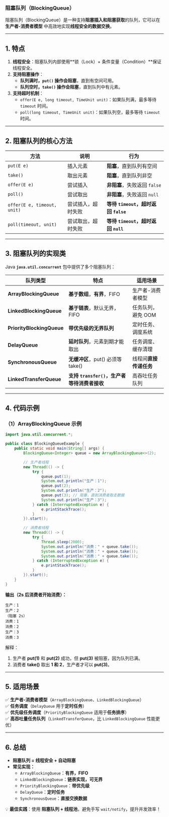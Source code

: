 ### **阻塞队列（BlockingQueue）**
阻塞队列（BlockingQueue）是一种支持**阻塞插入和阻塞获取**的队列，它可以在 **生产者-消费者模型** 中高效地实现**线程安全的数据交换**。

---

## **1. 特点**

1. **线程安全**：阻塞队列内部使用**锁（Lock）+ 条件变量（Condition）**保证线程安全。
2. **支持阻塞操作**：
   - **队列满时，`put()` 操作会阻塞**，直到有空间可用。
   - **队列空时，`take()` 操作会阻塞**，直到队列中有元素。
3. **支持超时机制**：
   - `offer(E e, long timeout, TimeUnit unit)`：如果队列满，最多等待 `timeout` 时间。
   - `poll(long timeout, TimeUnit unit)`：如果队列空，最多等待 `timeout` 时间。

---

## **2. 阻塞队列的核心方法**
| 方法 | 说明 | 行为 |
|------|------|------|
| `put(E e)` | 插入元素 | **阻塞**，直到队列有空间 |
| `take()` | 取出元素 | **阻塞**，直到队列非空 |
| `offer(E e)` | 尝试插入 | **非阻塞**，失败返回 `false` |
| `poll()` | 尝试取出 | **非阻塞**，失败返回 `null` |
| `offer(E e, timeout, unit)` | 尝试插入，超时失败 | **等待 `timeout`，超时返回 `false`** |
| `poll(timeout, unit)` | 尝试取出，超时失败 | **等待 `timeout`，超时返回 `null`** |

---

## **3. 阻塞队列的实现类**
Java **`java.util.concurrent`** 包中提供了多个阻塞队列：

| 队列类型 | 特点 | 适用场景 |
|---------|------|---------|
| **ArrayBlockingQueue** | **基于数组**，**有界**，FIFO | 生产者-消费者模型 |
| **LinkedBlockingQueue** | **基于链表**，默认无界，FIFO | 任务队列，避免 OOM |
| **PriorityBlockingQueue** | **带优先级的无界队列** | 定时任务、调度系统 |
| **DelayQueue** | **延时队列**，元素到期才能取出 | 任务调度、缓存清理 |
| **SynchronousQueue** | **无缓冲区**，put() 必须等 take() | 线程间**直接传递任务** |
| **LinkedTransferQueue** | **支持 `transfer()`，生产者等待消费者接收** | 高吞吐任务队列 |

---

## **4. 代码示例**
### **（1）ArrayBlockingQueue 示例**
```java
import java.util.concurrent.*;

public class BlockingQueueExample {
    public static void main(String[] args) {
        BlockingQueue<Integer> queue = new ArrayBlockingQueue<>(2);

        // 生产者线程
        new Thread(() -> {
            try {
                queue.put(1);
                System.out.println("生产：1");
                queue.put(2);
                System.out.println("生产：2");
                queue.put(3); // 阻塞，直到消费者取走数据
                System.out.println("生产：3");
            } catch (InterruptedException e) {
                e.printStackTrace();
            }
        }).start();

        // 消费者线程
        new Thread(() -> {
            try {
                Thread.sleep(2000);
                System.out.println("消费：" + queue.take());
                System.out.println("消费：" + queue.take());
                System.out.println("消费：" + queue.take());
            } catch (InterruptedException e) {
                e.printStackTrace();
            }
        }).start();
    }
}
```
**输出（2s 后消费者开始消费）：**
```
生产：1
生产：2
（阻塞 2s）
消费：1
消费：2
生产：3
消费：3
```
解释：
1. 生产者 **put(1)** 和 **put(2)** 成功，但 **put(3)** 被阻塞，因为队列已满。
2. 消费者 **take()** 取出 **1 和 2**，生产者才可以 **put(3)**。

---

## **5. 适用场景**
✅ **生产者-消费者模型**（`ArrayBlockingQueue`、`LinkedBlockingQueue`）  
✅ **任务调度**（`DelayQueue` 用于**定时任务**）  
✅ **优先级任务调度**（`PriorityBlockingQueue` 适用于**任务排序**）  
✅ **高吞吐量任务队列**（`LinkedTransferQueue`，比 `LinkedBlockingQueue` 性能更优）

---

## **6. 总结**
- **阻塞队列 = 线程安全 + 自动阻塞**
- **常见实现：**
  - `ArrayBlockingQueue`：**有界，FIFO**
  - `LinkedBlockingQueue`：**链表实现，可无界**
  - `PriorityBlockingQueue`：**带优先级**
  - `DelayQueue`：**定时任务**
  - `SynchronousQueue`：**直接交换数据**

💡 **最佳实践**：使用 **阻塞队列 + 线程池**，避免手写 `wait/notify`，提升并发效率！